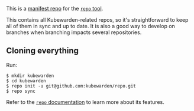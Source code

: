This is a [manifest
repo](https://gerrit.googlesource.com/git-repo/+/master/docs/manifest-format.md)
for the [`repo`
tool](https://gerrit.googlesource.com/git-repo/+/refs/heads/master/README.md).

This contains all Kubewarden-related repos, so it's straightforward to
keep all of them in sync and up to date. It is also a good way to
develop on branches when branching impacts several repositories.

## Cloning everything

Run:

```shell
$ mkdir kubewarden
$ cd kubewarden
$ repo init -u git@github.com:kubewarden/repo.git
$ repo sync
```

Refer to the [`repo`
documentation](https://source.android.com/setup/develop/repo) to learn
more about its features.
